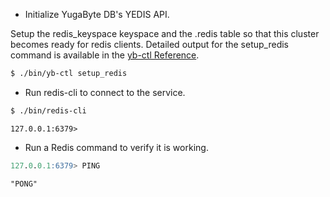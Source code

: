 ---
---

- Initialize YugaByte DB's YEDIS API.

Setup the redis_keyspace keyspace and the .redis table so that this cluster becomes ready for redis clients. Detailed output for the setup_redis command is available in the [yb-ctl Reference](../../admin/yb-ctl/#setup-redis).

```sh
$ ./bin/yb-ctl setup_redis
```

- Run redis-cli to connect to the service.

```sh
$ ./bin/redis-cli
```

```
127.0.0.1:6379> 
```

- Run a Redis command to verify it is working.

```sql
127.0.0.1:6379> PING
```

```
"PONG"
```

